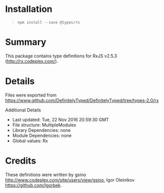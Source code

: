 # Installation
> `npm install --save @types/rx`

# Summary
This package contains type definitions for RxJS v2.5.3 (http://rx.codeplex.com/).

# Details
Files were exported from https://www.github.com/DefinitelyTyped/DefinitelyTyped/tree/types-2.0/rx

Additional Details
 * Last updated: Tue, 22 Nov 2016 20:59:30 GMT
 * File structure: MultipleModules
 * Library Dependencies: none
 * Module Dependencies: none
 * Global values: Rx

# Credits
These definitions were written by gsino <http://www.codeplex.com/site/users/view/gsino>, Igor Oleinikov <https://github.com/Igorbek>.
